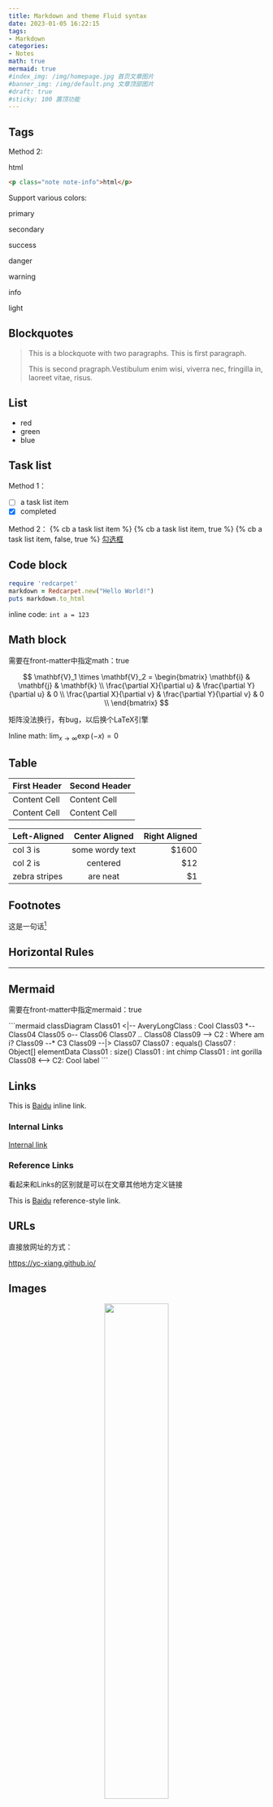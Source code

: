 ```yaml
---
title: Markdown and theme Fluid syntax
date: 2023-01-05 16:22:15
tags:
- Markdown
categories:
- Notes
math: true
mermaid: true
#index_img: /img/homepage.jpg 首页文章图片
#banner_img: /img/default.png 文章顶部图片
#draft: true
#sticky: 100 置顶功能
---
```


## Tags

Method 2:
<p class="note note-info">html</p>

```html
<p class="note note-info">html</p>
```

Support various colors:
<p class="note note-primary">primary</p>
<p class="note note-secondary">secondary</p>
<p class="note note-success">success</p>
<p class="note note-danger">danger</p>
<p class="note note-warning">warning</p>
<p class="note note-info">info</p>
<p class="note note-light">light</p>

## Blockquotes

> This is a blockquote with two paragraphs. This is first paragraph.
>
> This is second pragraph.Vestibulum enim wisi, viverra nec, fringilla in, laoreet vitae, risus.

## List

- red
- green
- blue

## Task list

Method 1：

- [ ] a task list item
- [x] completed

Method 2：
{% cb a task list item %}
{% cb a task list item, true %}
{% cb a task list item, false, true %}
[勾选框](https://hexo.fluid-dev.com/docs/guide/#tag-%E6%8F%92%E4%BB%B6)

## Code block

```ruby
require 'redcarpet'
markdown = Redcarpet.new("Hello World!")
puts markdown.to_html
```

inline code:
`int a = 123`

## Math block

<p class="note note-warning">需要在front-matter中指定math：true</p>

$$
\mathbf{V}_1 \times \mathbf{V}_2 =
\begin{bmatrix}
\mathbf{i} & \mathbf{j} & \mathbf{k} \\
\frac{\partial X}{\partial u} &  \frac{\partial Y}{\partial u} & 0 \\
\frac{\partial X}{\partial v} &  \frac{\partial Y}{\partial v} & 0 \\
\end{bmatrix}
$$
<p class="note note-danger">矩阵没法换行，有bug，以后换个LaTeX引擎</p>

Inline math:
$\lim_{x \to \infty} \exp(-x) = 0$

## Table

| First Header | Second Header |
| ------------ | ------------- |
| Content Cell | Content Cell  |
| Content Cell | Content Cell  |

| Left-Aligned  | Center Aligned  | Right Aligned |
| :------------ | :-------------: | ------------: |
| col 3 is      | some wordy text |         $1600 |
| col 2 is      |    centered     |           $12 |
| zebra stripes |    are neat     |            $1 |

## Footnotes

这是一句话[^1]
[^1]: 这是对应的脚注

## Horizontal Rules

---

## Mermaid

<p class="note note-warning">需要在front-matter中指定mermaid：true</p>
```mermaid
classDiagram
Class01 <|-- AveryLongClass : Cool
Class03 *-- Class04
Class05 o-- Class06
Class07 .. Class08
Class09 --> C2 : Where am i?
Class09 --* C3
Class09 --|> Class07
Class07 : equals()
Class07 : Object[] elementData
Class01 : size()
Class01 : int chimp
Class01 : int gorilla
Class08 <--> C2: Cool label
```

## Links

This is [Baidu](http://www.baidu.com "Baidu") inline link.

### Internal Links

[Internal link](#Tags)

### Reference Links

看起来和Links的区别就是可以在文章其他地方定义链接

This is [Baidu][id] reference-style link.

[id]: http://www.baidu.com/  "Optional Title Here"

## URLs

直接放网址的方式：

<https://yc-xiang.github.io/>

## Images

<div align="center">
<img src="https://xyc-1316422823.cos.ap-shanghai.myqcloud.com/git1.png" width="50%">
</div>

**Method 1**: html

```html
<div align="center">
<img src="https://xyc-1316422823.cos.ap-shanghai.myqcloud.com/git1.png" width="50%">
</div>
```

**Method 2**: Markdown

不能改格式大小
![图片标题](img/default.png)

**Method 3**: Tags 插件

{% gi 5 3-2 %}
![图片标题](img/default.png)
![图片标题](img/default.png)
![图片标题](img/default.png)
![图片标题](img/default.png)
![图片标题](img/default.png)
{% endgi %}

## Misc

~~Mistaken text~~ <u>underline</u>
**Bold** *italic*

<!-- This is some comments -->

## Emoji

:smile:
:dog:

## html
<!-- This is some comments -->
注释：`<!-- This is some comments -->`

空行：`<br />`

## typora快捷键

- 表格：`ctrl+t`
- 选中一整行：`ctrl+l`
- 选中单词：`ctrl+d`
- 插入图片：`ctrl+shift+i`
- 插入链接：`ctrl + k`
- 代码行: ctrl + shift + \`

## Reference

[Hexo Fluid 用户手册](https://hexo.fluid-dev.com/docs/guide/)

<br />
<br />
<br />
